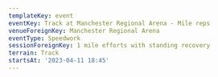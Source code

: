 ```yaml
---
templateKey: event
eventKey: Track at Manchester Regional Arena - Mile reps
venueForeignKey: Manchester Regional Arena
eventType: Speedwork
sessionForeignKey: 1 mile efforts with standing recovery
terrain: Track
startsAt: '2023-04-11 18:45'
---
```

